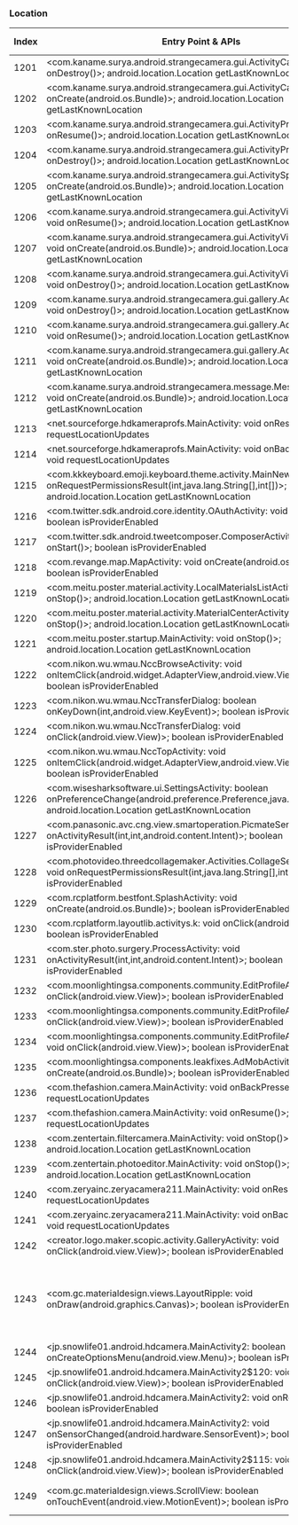 ### Location
| Index | Entry Point & APIs | Screen shot | Resource id | Label |
| ------------- | ------------- | ------------- |-------------|-------------|
| 1201 | <com.kaname.surya.android.strangecamera.gui.ActivityCamera: void onDestroy()>; android.location.Location getLastKnownLocation | ![](D:\COSMOS\output\py\Play_win8\Photography\com.kaname.surya.android.strangecamera\com.kaname.surya.android.strangecamera.gui.ActivityCamera.png) |  | |
| 1202 | <com.kaname.surya.android.strangecamera.gui.ActivityCamera: void onCreate(android.os.Bundle)>; android.location.Location getLastKnownLocation | ![](D:\COSMOS\output\py\Play_win8\Photography\com.kaname.surya.android.strangecamera\com.kaname.surya.android.strangecamera.gui.ActivityCamera.png) |  | |
| 1203 | <com.kaname.surya.android.strangecamera.gui.ActivityPreviewJpg: void onResume()>; android.location.Location getLastKnownLocation | ![](D:\COSMOS\output\py\Play_win8\Photography\com.kaname.surya.android.strangecamera\com.kaname.surya.android.strangecamera.gui.ActivityPreviewJpg.png) |  | |
| 1204 | <com.kaname.surya.android.strangecamera.gui.ActivityPreviewJpg: void onDestroy()>; android.location.Location getLastKnownLocation | ![](D:\COSMOS\output\py\Play_win8\Photography\com.kaname.surya.android.strangecamera\com.kaname.surya.android.strangecamera.gui.ActivityPreviewJpg.png) |  | |
| 1205 | <com.kaname.surya.android.strangecamera.gui.ActivitySplash: void onCreate(android.os.Bundle)>; android.location.Location getLastKnownLocation | ![](D:\COSMOS\output\py\Play_win8\Photography\com.kaname.surya.android.strangecamera\com.kaname.surya.android.strangecamera.gui.ActivitySplash.png) |  | |
| 1206 | <com.kaname.surya.android.strangecamera.gui.ActivityVideoCamera: void onResume()>; android.location.Location getLastKnownLocation | ![](D:\COSMOS\output\py\Play_win8\Photography\com.kaname.surya.android.strangecamera\com.kaname.surya.android.strangecamera.gui.ActivityVideoCamera.png) |  | |
| 1207 | <com.kaname.surya.android.strangecamera.gui.ActivityVideoCamera: void onCreate(android.os.Bundle)>; android.location.Location getLastKnownLocation | ![](D:\COSMOS\output\py\Play_win8\Photography\com.kaname.surya.android.strangecamera\com.kaname.surya.android.strangecamera.gui.ActivityVideoCamera.png) |  | |
| 1208 | <com.kaname.surya.android.strangecamera.gui.ActivityVideoCamera: void onDestroy()>; android.location.Location getLastKnownLocation | ![](D:\COSMOS\output\py\Play_win8\Photography\com.kaname.surya.android.strangecamera\com.kaname.surya.android.strangecamera.gui.ActivityVideoCamera.png) |  | |
| 1209 | <com.kaname.surya.android.strangecamera.gui.gallery.ActivityMyGallery: void onDestroy()>; android.location.Location getLastKnownLocation | ![](D:\COSMOS\output\py\Play_win8\Photography\com.kaname.surya.android.strangecamera\com.kaname.surya.android.strangecamera.gui.gallery.ActivityMyGallery.png) |  | |
| 1210 | <com.kaname.surya.android.strangecamera.gui.gallery.ActivityMyGallery: void onResume()>; android.location.Location getLastKnownLocation | ![](D:\COSMOS\output\py\Play_win8\Photography\com.kaname.surya.android.strangecamera\com.kaname.surya.android.strangecamera.gui.gallery.ActivityMyGallery.png) |  | |
| 1211 | <com.kaname.surya.android.strangecamera.gui.gallery.ActivityMyGallery: void onCreate(android.os.Bundle)>; android.location.Location getLastKnownLocation | ![](D:\COSMOS\output\py\Play_win8\Photography\com.kaname.surya.android.strangecamera\com.kaname.surya.android.strangecamera.gui.gallery.ActivityMyGallery.png) |  | |
| 1212 | <com.kaname.surya.android.strangecamera.message.MessageActivity: void onCreate(android.os.Bundle)>; android.location.Location getLastKnownLocation | ![](D:\COSMOS\output\py\Play_win8\Photography\com.kaname.surya.android.strangecamera\com.kaname.surya.android.strangecamera.message.MessageActivity.png) |  | |
| 1213 | <net.sourceforge.hdkameraprofs.MainActivity: void onResume()>; void requestLocationUpdates | ![](D:\COSMOS\output\py\Play_win8\Photography\com.karaerapps.hdkameraprofs\net.sourceforge.hdkameraprofs.MainActivity.png) |  | |
| 1214 | <net.sourceforge.hdkameraprofs.MainActivity: void onBackPressed()>; void requestLocationUpdates | ![](D:\COSMOS\output\py\Play_win8\Photography\com.karaerapps.hdkameraprofs\net.sourceforge.hdkameraprofs.MainActivity.png) |  | |
| 1215 | <com.kkkeyboard.emoji.keyboard.theme.activity.MainNewActivity: void onRequestPermissionsResult(int,java.lang.String[],int[])>; android.location.Location getLastKnownLocation | ![](D:\COSMOS\output\py\Play_win8\Photography\com.kkkeyboard.emoji.keyboard.theme.MyPhoto\com.kkkeyboard.emoji.keyboard.theme.activity.MainNewActivity.png) |  | |
| 1216 | <com.twitter.sdk.android.core.identity.OAuthActivity: void onStart()>; boolean isProviderEnabled | ![](D:\COSMOS\output\py\Play_win8\Photography\com.lemon.faceu\com.twitter.sdk.android.core.identity.OAuthActivity.png) |  | |
| 1217 | <com.twitter.sdk.android.tweetcomposer.ComposerActivity: void onStart()>; boolean isProviderEnabled | ![](D:\COSMOS\output\py\Play_win8\Photography\com.lemon.faceu\com.twitter.sdk.android.tweetcomposer.ComposerActivity.png) |  | |
| 1218 | <com.revange.map.MapActivity: void onCreate(android.os.Bundle)>; boolean isProviderEnabled | ![](D:\COSMOS\output\py\Play_win8\Travel_Local\voice.gpsnavigation.gpsnavigationthattalks\com.revange.map.MapActivity.png) |  | |
| 1219 | <com.meitu.poster.material.activity.LocalMaterialsListActivity: void onStop()>; android.location.Location getLastKnownLocation | ![](D:\COSMOS\output\py\Play_win8\Photography\com.meitu.poster\com.meitu.poster.material.activity.LocalMaterialsListActivity.png) |  | |
| 1220 | <com.meitu.poster.material.activity.MaterialCenterActivity: void onStop()>; android.location.Location getLastKnownLocation | ![](D:\COSMOS\output\py\Play_win8\Photography\com.meitu.poster\com.meitu.poster.material.activity.MaterialCenterActivity.png) |  | |
| 1221 | <com.meitu.poster.startup.MainActivity: void onStop()>; android.location.Location getLastKnownLocation | ![](D:\COSMOS\output\py\Play_win8\Photography\com.meitu.poster\com.meitu.poster.startup.MainActivity.png) |  | |
| 1222 | <com.nikon.wu.wmau.NccBrowseActivity: void onItemClick(android.widget.AdapterView,android.view.View,int,long)>; boolean isProviderEnabled | ![](D:\COSMOS\output\py\Play_win8\Photography\com.nikon.wu.wmau\com.nikon.wu.wmau.NccBrowseActivity.png) |  | |
| 1223 | <com.nikon.wu.wmau.NccTransferDialog: boolean onKeyDown(int,android.view.KeyEvent)>; boolean isProviderEnabled | ![](D:\COSMOS\output\py\Play_win8\Photography\com.nikon.wu.wmau\com.nikon.wu.wmau.NccThumbnailActivity.png) |  | |
| 1224 | <com.nikon.wu.wmau.NccTransferDialog: void onClick(android.view.View)>; boolean isProviderEnabled | ![](D:\COSMOS\output\py\Play_win8\Photography\com.nikon.wu.wmau\com.nikon.wu.wmau.NccThumbnailActivity.png) |  | |
| 1225 | <com.nikon.wu.wmau.NccTopActivity: void onItemClick(android.widget.AdapterView,android.view.View,int,long)>; boolean isProviderEnabled | ![](D:\COSMOS\output\py\Play_win8\Photography\com.nikon.wu.wmau\com.nikon.wu.wmau.NccTopActivity.png) |  | |
| 1226 | <com.wisesharksoftware.ui.SettingsActivity: boolean onPreferenceChange(android.preference.Preference,java.lang.Object)>; android.location.Location getLastKnownLocation | ![](D:\COSMOS\output\py\Play_win8\Photography\com.onemanwithcamerainstahd\com.wisesharksoftware.ui.SettingsActivity.png) |  | |
| 1227 | <com.panasonic.avc.cng.view.smartoperation.PicmateSendActivity: void onActivityResult(int,int,android.content.Intent)>; boolean isProviderEnabled | ![](D:\COSMOS\output\py\Play_win8\Photography\com.panasonic.avc.cng.imageapp\com.panasonic.avc.cng.view.smartoperation.PicmateSendActivity.png) |  | |
| 1228 | <com.photovideo.threedcollagemaker.Activities.CollageSelecterActivity: void onRequestPermissionsResult(int,java.lang.String[],int[])>; boolean isProviderEnabled | ![](D:\COSMOS\output\py\Play_win8\Photography\com.photovideo.threedcollagemaker\com.photovideo.threedcollagemaker.Activities.CollageSelecterActivity.png) |  | |
| 1229 | <com.rcplatform.bestfont.SplashActivity: void onCreate(android.os.Bundle)>; boolean isProviderEnabled | ![](D:\COSMOS\output\py\Play_win8\Photography\com.rcplatform.filtergrid\com.rcplatform.bestfont.SplashActivity.png) |  | |
| 1230 | <com.rcplatform.layoutlib.activitys.k: void onClick(android.view.View)>; boolean isProviderEnabled | ![](D:\COSMOS\output\py\Play_win8\Photography\com.rcplatform.fontphoto\com.rcplatform.layoutlib.activitys.PhotoShowActivityLayoutlib.png) |  | |
| 1231 | <com.ster.photo.surgery.ProcessActivity: void onActivityResult(int,int,android.content.Intent)>; boolean isProviderEnabled | ![](D:\COSMOS\output\py\Play_win8\Photography\com.ster.photo.surgery\com.ster.photo.surgery.ProcessActivity.png) |  | |
| 1232 | <com.moonlightingsa.components.community.EditProfileActivity$7: void onClick(android.view.View)>; boolean isProviderEnabled | ![](D:\COSMOS\output\py\Play_win8\Photography\com.superphoto\com.moonlightingsa.components.community.EditProfileActivity.png) |  | |
| 1233 | <com.moonlightingsa.components.community.EditProfileActivity$6: void onClick(android.view.View)>; boolean isProviderEnabled | ![](D:\COSMOS\output\py\Play_win8\Photography\com.superphoto\com.moonlightingsa.components.community.EditProfileActivity.png) |  | |
| 1234 | <com.moonlightingsa.components.community.EditProfileActivity$18: void onClick(android.view.View)>; boolean isProviderEnabled | ![](D:\COSMOS\output\py\Play_win8\Photography\com.superphoto\com.moonlightingsa.components.community.EditProfileActivity.png) |  | |
| 1235 | <com.moonlightingsa.components.leakfixes.AdMobActivity: void onCreate(android.os.Bundle)>; boolean isProviderEnabled | ![](D:\COSMOS\output\py\Play_win8\Photography\com.superphoto\com.moonlightingsa.components.leakfixes.AdMobActivity.png) |  | |
| 1236 | <com.thefashion.camera.MainActivity: void onBackPressed()>; void requestLocationUpdates | ![](D:\COSMOS\output\py\Play_win8\Photography\com.thefashion.ultrahd\com.thefashion.camera.MainActivity.png) |  | |
| 1237 | <com.thefashion.camera.MainActivity: void onResume()>; void requestLocationUpdates | ![](D:\COSMOS\output\py\Play_win8\Photography\com.thefashion.ultrahd\com.thefashion.camera.MainActivity.png) |  | |
| 1238 | <com.zentertain.filtercamera.MainActivity: void onStop()>; android.location.Location getLastKnownLocation | ![](D:\COSMOS\output\py\Play_win8\Photography\com.zentertain.filtercamera\com.zentertain.filtercamera.MainActivity.png) |  | |
| 1239 | <com.zentertain.photoeditor.MainActivity: void onStop()>; android.location.Location getLastKnownLocation | ![](D:\COSMOS\output\py\Play_win8\Photography\com.zentertain.photoeditor\com.zentertain.photoeditor.MainActivity.png) |  | |
| 1240 | <com.zeryainc.zeryacamera211.MainActivity: void onResume()>; void requestLocationUpdates | ![](D:\COSMOS\output\py\Play_win8\Photography\com.zeryainc.zeryacamera211\com.zeryainc.zeryacamera211.MainActivity.png) |  | |
| 1241 | <com.zeryainc.zeryacamera211.MainActivity: void onBackPressed()>; void requestLocationUpdates | ![](D:\COSMOS\output\py\Play_win8\Photography\com.zeryainc.zeryacamera211\com.zeryainc.zeryacamera211.MainActivity.png) |  | |
| 1242 | <creator.logo.maker.scopic.activity.GalleryActivity: void onClick(android.view.View)>; boolean isProviderEnabled | ![](D:\COSMOS\output\py\Play_win8\Photography\creator.logo.maker.scopic\creator.logo.maker.scopic.activity.GalleryActivity.png) |  | |
| 1243 | <com.gc.materialdesign.views.LayoutRipple: void onDraw(android.graphics.Canvas)>; boolean isProviderEnabled | ![](D:\COSMOS\output\py\Play_win8\Photography\jp.snowlife01.android.hdcamera\jp.snowlife01.android.hdcamera.Review.png) | {'2131427449': <sensitive_component.SensitiveComponent.SensitiveView object at 0x0000026CFFEFB2B0>, '2131427445': <sensitive_component.SensitiveComponent.SensitiveView object at 0x0000026CFFDB4BA8>, '2131427509': <sensitive_component.SensitiveComponent.SensitiveView object at 0x0000026CFFDB47F0>} | |
| 1244 | <jp.snowlife01.android.hdcamera.MainActivity2: boolean onCreateOptionsMenu(android.view.Menu)>; boolean isProviderEnabled | ![](D:\COSMOS\output\py\Play_win8\Photography\jp.snowlife01.android.hdcamera\jp.snowlife01.android.hdcamera.MainActivity2.png) |  | |
| 1245 | <jp.snowlife01.android.hdcamera.MainActivity2$120: void onClick(android.view.View)>; boolean isProviderEnabled | ![](D:\COSMOS\output\py\Play_win8\Photography\jp.snowlife01.android.hdcamera\jp.snowlife01.android.hdcamera.MainActivity2.png) |  | |
| 1246 | <jp.snowlife01.android.hdcamera.MainActivity2: void onResume()>; boolean isProviderEnabled | ![](D:\COSMOS\output\py\Play_win8\Photography\jp.snowlife01.android.hdcamera\jp.snowlife01.android.hdcamera.MainActivity2.png) |  | |
| 1247 | <jp.snowlife01.android.hdcamera.MainActivity2: void onSensorChanged(android.hardware.SensorEvent)>; boolean isProviderEnabled | ![](D:\COSMOS\output\py\Play_win8\Photography\jp.snowlife01.android.hdcamera\jp.snowlife01.android.hdcamera.MainActivity2.png) |  | |
| 1248 | <jp.snowlife01.android.hdcamera.MainActivity2$115: void onClick(android.view.View)>; boolean isProviderEnabled | ![](D:\COSMOS\output\py\Play_win8\Photography\jp.snowlife01.android.hdcamera\jp.snowlife01.android.hdcamera.MainActivity2.png) |  | |
| 1249 | <com.gc.materialdesign.views.ScrollView: boolean onTouchEvent(android.view.MotionEvent)>; boolean isProviderEnabled | ![](D:\COSMOS\output\py\Play_win8\Photography\jp.snowlife01.android.hdcamera\jp.snowlife01.android.hdcamera.MainActivity2.png) | {'2131427354': <sensitive_component.SensitiveComponent.SensitiveView object at 0x0000026CFFB50828>} | |
